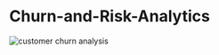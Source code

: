 # Churn-and-Risk-Analytics

![customer churn analysis](https://github.com/user-attachments/assets/e855591c-483d-42f7-bd7c-461894e3ec01)
